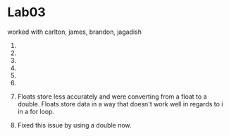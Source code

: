 # Lab03
worked with carlton, james, brandon, jagadish 


1.
2.
3.
4.
5.
6.
7. Floats store less accurately and were converting from a float to a double. Floats store data in a way that doesn't work well in regards to i in a for loop.

8. Fixed this issue by using a double now. 
